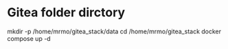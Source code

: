 # Gitea folder dirctory 
mkdir -p /home/mrmo/gitea_stack/data
cd /home/mrmo/gitea_stack
docker compose up -d
